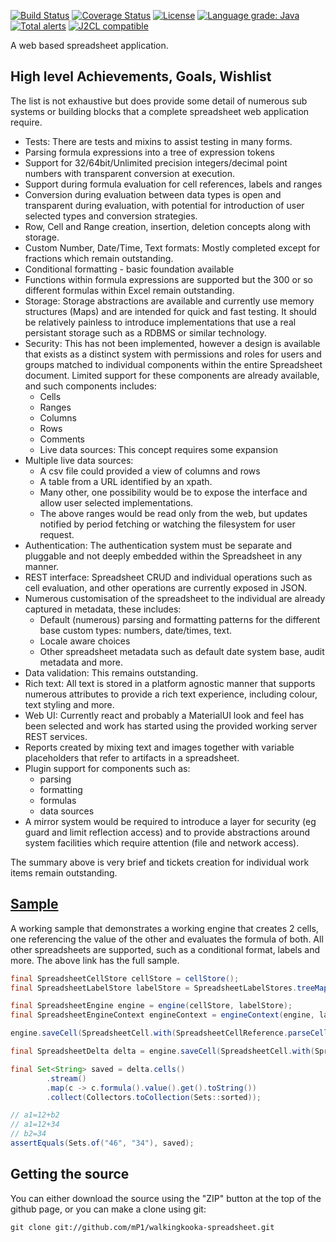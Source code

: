[![Build Status](https://travis-ci.com/mP1/walkingkooka-spreadsheet.svg?branch=master)](https://travis-ci.com/mP1/walkingkooka-spreadsheet.svg?branch=master)
[![Coverage Status](https://coveralls.io/repos/github/mP1/walkingkooka-spreadsheet/badge.svg?branch=master)](https://coveralls.io/repos/github/mP1/walkingkooka-spreadsheet?branch=master)
[![License](https://img.shields.io/badge/License-Apache%202.0-blue.svg)](https://opensource.org/licenses/Apache-2.0)
[![Language grade: Java](https://img.shields.io/lgtm/grade/java/g/mP1/walkingkooka-spreadsheet.svg?logo=lgtm&logoWidth=18)](https://lgtm.com/projects/g/mP1/walkingkooka-spreadsheet/context:java)
[![Total alerts](https://img.shields.io/lgtm/alerts/g/mP1/walkingkooka-spreadsheet.svg?logo=lgtm&logoWidth=18)](https://lgtm.com/projects/g/mP1/walkingkooka-spreadsheet/alerts/)
[![J2CL compatible](https://img.shields.io/badge/J2CL-compatible-brightgreen.svg)](https://github.com/mP1/j2cl-central)



A web based spreadsheet application.

## High level Achievements, Goals, Wishlist

The list is not exhaustive but does provide some detail of numerous sub systems or building blocks that a complete spreadsheet web application
require.

- Tests: There are tests and mixins to assist testing in many forms.
- Parsing formula expressions into a tree of expression tokens
- Support for 32/64bit/Unlimited precision integers/decimal point numbers with transparent conversion at execution.
- Support during formula evaluation for cell references, labels and ranges
- Conversion during evaluation between data types is open and transparent during evaluation, with potential for introduction of user selected
  types and conversion strategies.
- Row, Cell and Range creation, insertion, deletion concepts along with storage.
- Custom Number, Date/Time, Text formats: Mostly completed except for fractions which remain outstanding.
- Conditional formatting - basic foundation available
- Functions within formula expressions are supported but the 300 or so different formulas within Excel remain outstanding.
- Storage: Storage abstractions are available and currently use memory structures (Maps) and are intended for quick and fast testing.
  It should be relatively painless to introduce implementations that use a real persistant storage such as a RDBMS or similar technology.
- Security: This has not been implemented, however a design is available that exists as a distinct system with permissions
  and roles for users and groups matched to individual components within the entire Spreadsheet document. Limited support for these components
  are already available, and such components includes:
  - Cells
  - Ranges
  - Columns
  - Rows
  - Comments
  - Live data sources: This concept requires some expansion
- Multiple live data sources: 
  - A csv file could provided a view of columns and rows
  - A table from a URL identified by an xpath.
  - Many other, one possibility would be to expose the interface and allow user selected implementations.
  - The above ranges would be read only from the web, but updates notified by period fetching or watching the filesystem for user request.   
- Authentication: The authentication system must be separate and pluggable and not deeply embedded within the Spreadsheet in any manner.
- REST interface: Spreadsheet CRUD and individual operations such as cell evaluation, and other operations are currently exposed in JSON.
- Numerous customisation of the spreadsheet to the individual are already captured in metadata, these includes:
  - Default (numerous) parsing and formatting patterns for the different base custom types: numbers, date/times, text.
  - Locale aware choices
  - Other spreadsheet metadata such as default date system base, audit metadata and more.
- Data validation: This remains outstanding.
- Rich text: All text is stored in a platform agnostic manner that supports numerous attributes to provide a rich text
  experience, including colour, text styling and more.
- Web UI: Currently react and probably a MaterialUI look and feel has been selected and work has started using the provided working server REST services.
- Reports created by mixing text and images together with variable placeholders that refer to artifacts in a spreadsheet.
- Plugin support for components such as:
  - parsing
  - formatting
  - formulas
  - data sources
- A mirror system would be required to introduce a layer for security (eg guard and limit reflection access) and to
  provide abstractions around system facilities which require attention (file and network access).

The summary above is very brief and tickets creation for individual work items remain outstanding.


## [Sample](https://github.com/mP1/walkingkooka-spreadsheet/blob/master/src/test/java/walkingkooka/spreadsheet/sample/Sample.java)

A working sample that demonstrates a working engine that creates 2 cells, one referencing the value of the other
and evaluates the formula of both. All other spreadsheets are supported, such as a conditional format, labels and more.
The above link has the full sample.

```java
final SpreadsheetCellStore cellStore = cellStore();
final SpreadsheetLabelStore labelStore = SpreadsheetLabelStores.treeMap();

final SpreadsheetEngine engine = engine(cellStore, labelStore);
final SpreadsheetEngineContext engineContext = engineContext(engine, labelStore);

engine.saveCell(SpreadsheetCell.with(SpreadsheetCellReference.parseCellReference("A1"), SpreadsheetFormula.with("12+B2")), engineContext);

final SpreadsheetDelta delta = engine.saveCell(SpreadsheetCell.with(SpreadsheetCellReference.parseCellReference("B2"), SpreadsheetFormula.with("34")), engineContext);

final Set<String> saved = delta.cells()
        .stream()
        .map(c -> c.formula().value().get().toString())
        .collect(Collectors.toCollection(Sets::sorted));

// a1=12+b2
// a1=12+34
// b2=34
assertEquals(Sets.of("46", "34"), saved);
```



## Getting the source

You can either download the source using the "ZIP" button at the top
of the github page, or you can make a clone using git:

```
git clone git://github.com/mP1/walkingkooka-spreadsheet.git
```
 